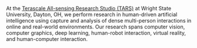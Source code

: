 At the [Terascale All-sensing Research Studio (TARS)](https://tars-home.github.io/) at Wright State University, Dayton, OH, we perform research in human-driven artificial intelligence using capture and analysis of dense multi-person interactions in online and real-world environments. Our research spans computer vision, computer graphics, deep learning, human-robot interaction, virtual reality, and human-computer interaction. 
